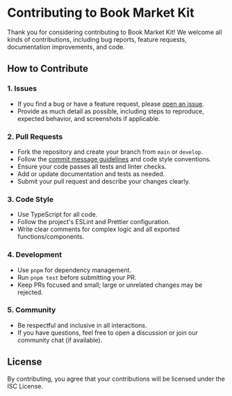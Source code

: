 # Contributing to Book Market Kit

Thank you for considering contributing to Book Market Kit! We welcome all kinds of contributions, including bug reports, feature requests, documentation improvements, and code.

## How to Contribute

### 1. Issues

- If you find a bug or have a feature request, please [open an issue](https://github.com/your-repo/issues).
- Provide as much detail as possible, including steps to reproduce, expected behavior, and screenshots if applicable.

### 2. Pull Requests

- Fork the repository and create your branch from `main` or `develop`.
- Follow the [commit message guidelines](./git-commit.rule.md) and code style conventions.
- Ensure your code passes all tests and linter checks.
- Add or update documentation and tests as needed.
- Submit your pull request and describe your changes clearly.

### 3. Code Style

- Use TypeScript for all code.
- Follow the project's ESLint and Prettier configuration.
- Write clear comments for complex logic and all exported functions/components.

### 4. Development

- Use `pnpm` for dependency management.
- Run `pnpm test` before submitting your PR.
- Keep PRs focused and small; large or unrelated changes may be rejected.

### 5. Community

- Be respectful and inclusive in all interactions.
- If you have questions, feel free to open a discussion or join our community chat (if available).

## License

By contributing, you agree that your contributions will be licensed under the ISC License. 